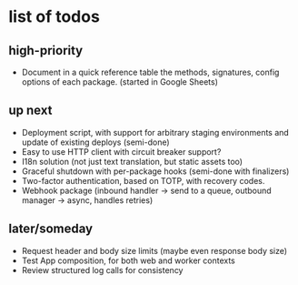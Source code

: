 # list of todos

## high-priority

* Document in a quick reference table the methods, signatures, config options of each package. (started in Google Sheets)

## up next

* Deployment script, with support for arbitrary staging environments and update of existing deploys (semi-done)
* Easy to use HTTP client with circuit breaker support?
* I18n solution (not just text translation, but static assets too)
* Graceful shutdown with per-package hooks (semi-done with finalizers)
* Two-factor authentication, based on TOTP, with recovery codes.
* Webhook package (inbound handler -> send to a queue, outbound manager -> async, handles retries)

## later/someday

* Request header and body size limits (maybe even response body size)
* Test App composition, for both web and worker contexts
* Review structured log calls for consistency
